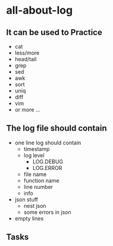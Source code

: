 # all-about-log
## It can be used to Practice
* cat
* less/more
* head/tail
* grep
* sed
* awk
* sort
* uniq
* diff 
* vim
* or more ...

## The log file should contain

* one line log should contain
  * timestamp
  * log level
    * LOG.DEBUG
    * LOG.ERROR
  * file name
  * function name
  * line number
  * info
* json stuff
  * nest json
  * some errors in json
* empty lines

## Tasks

